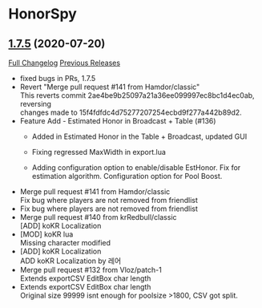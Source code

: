 # HonorSpy

## [1.7.5](https://github.com/kakysha/HonorSpy/tree/1.7.5) (2020-07-20)
[Full Changelog](https://github.com/kakysha/HonorSpy/compare/1.7.3...1.7.5) [Previous Releases](https://github.com/kakysha/HonorSpy/releases)

- fixed bugs in PRs, 1.7.5  
- Revert "Merge pull request #141 from Hamdor/classic"  
    This reverts commit 2ae4be9b25097a21a36ee099997ec8bc1d4ec0ab, reversing  
    changes made to 15f4fdfdc4d75277207254ecbd9f277a442b89d2.  
- Feature Add - Estimated Honor in Broadcast + Table (#136)  
    * Added in Estimated Honor in the Table + Broadcast, updated GUI  
    * Fixing regressed MaxWidth in export.lua  
    * Adding configuration option to enable/disable EstHonor. Fix for estimation algorithm. Configuration option for Pool Boost.  
- Merge pull request #141 from Hamdor/classic  
    Fix bug where players are not removed from friendlist  
- Fix bug where players are not removed from friendlist  
- Merge pull request #140 from krRedbull/classic  
    [ADD] koKR Localization  
- [MOD] koKR lua  
    Missing character modified  
- [ADD] koKR Localization  
    ADD koKR Localization by 레어  
- Merge pull request #132 from Vloz/patch-1  
    Extends exportCSV EditBox char length  
- Extends exportCSV EditBox char length  
    Original size 99999 isnt enough for poolsize >1800, CSV got split.  